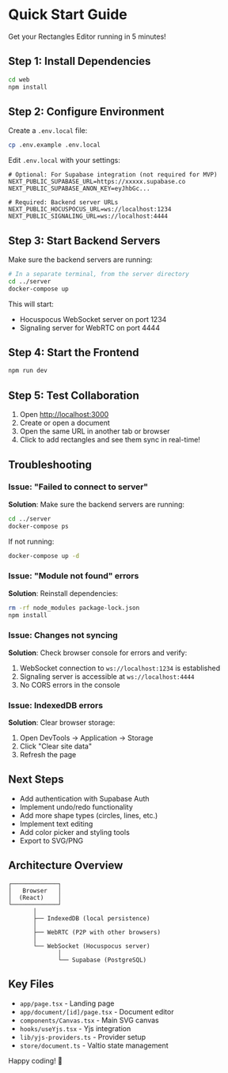 # Quick Start Guide

Get your Rectangles Editor running in 5 minutes!

## Step 1: Install Dependencies

```bash
cd web
npm install
```

## Step 2: Configure Environment

Create a `.env.local` file:

```bash
cp .env.example .env.local
```

Edit `.env.local` with your settings:

```env
# Optional: For Supabase integration (not required for MVP)
NEXT_PUBLIC_SUPABASE_URL=https://xxxxx.supabase.co
NEXT_PUBLIC_SUPABASE_ANON_KEY=eyJhbGc...

# Required: Backend server URLs
NEXT_PUBLIC_HOCUSPOCUS_URL=ws://localhost:1234
NEXT_PUBLIC_SIGNALING_URL=ws://localhost:4444
```

## Step 3: Start Backend Servers

Make sure the backend servers are running:

```bash
# In a separate terminal, from the server directory
cd ../server
docker-compose up
```

This will start:
- Hocuspocus WebSocket server on port 1234
- Signaling server for WebRTC on port 4444

## Step 4: Start the Frontend

```bash
npm run dev
```

## Step 5: Test Collaboration

1. Open [http://localhost:3000](http://localhost:3000)
2. Create or open a document
3. Open the same URL in another tab or browser
4. Click to add rectangles and see them sync in real-time!

## Troubleshooting

### Issue: "Failed to connect to server"

**Solution**: Make sure the backend servers are running:
```bash
cd ../server
docker-compose ps
```

If not running:
```bash
docker-compose up -d
```

### Issue: "Module not found" errors

**Solution**: Reinstall dependencies:
```bash
rm -rf node_modules package-lock.json
npm install
```

### Issue: Changes not syncing

**Solution**: Check browser console for errors and verify:
1. WebSocket connection to `ws://localhost:1234` is established
2. Signaling server is accessible at `ws://localhost:4444`
3. No CORS errors in the console

### Issue: IndexedDB errors

**Solution**: Clear browser storage:
1. Open DevTools → Application → Storage
2. Click "Clear site data"
3. Refresh the page

## Next Steps

- Add authentication with Supabase Auth
- Implement undo/redo functionality
- Add more shape types (circles, lines, etc.)
- Implement text editing
- Add color picker and styling tools
- Export to SVG/PNG

## Architecture Overview

```
┌─────────────┐
│   Browser   │
│  (React)    │
└─────────────┘
       │
       ├── IndexedDB (local persistence)
       │
       ├── WebRTC (P2P with other browsers)
       │
       └── WebSocket (Hocuspocus server)
              │
              └── Supabase (PostgreSQL)
```

## Key Files

- `app/page.tsx` - Landing page
- `app/document/[id]/page.tsx` - Document editor
- `components/Canvas.tsx` - Main SVG canvas
- `hooks/useYjs.tsx` - Yjs integration
- `lib/yjs-providers.ts` - Provider setup
- `store/document.ts` - Valtio state management

Happy coding! 🚀

